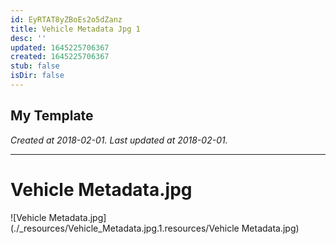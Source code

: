 ```yaml
---
id: EyRTAT8yZBoEs2o5dZanz
title: Vehicle Metadata Jpg 1
desc: ''
updated: 1645225706367
created: 1645225706367
stub: false
isDir: false
---
```

My Template
---

_Created at 2018-02-01._
_Last updated at 2018-02-01._




---

# Vehicle Metadata.jpg


![Vehicle Metadata.jpg](./_resources/Vehicle_Metadata.jpg.1.resources/Vehicle Metadata.jpg)


